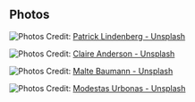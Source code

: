 ## Photos
![Photos](images/disk.jpg)
Credit: [Patrick Lindenberg - Unsplash](https://unsplash.com/photos/1iVKwElWrPA)

![Photos](images/ejul.jpg)
Credit: [Claire Anderson - Unsplash](https://unsplash.com/photos/Vq__yk6faOI)

![Photos](images/books.jpg)
Credit: [Malte Baumann - Unsplash](https://unsplash.com/photos/J8oBbwIH2Xk)

![Photos](images/bridge.jpg)
Credit: [Modestas Urbonas - Unsplash](https://unsplash.com/photos/vj_9l20fzj0)